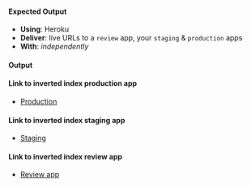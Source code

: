 #### Expected Output
- **Using**: Heroku
- **Deliver**: live URLs to a `review` app, your `staging` & `production` apps
- **With**: *independently*

#### Output

#### Link to inverted index production app
 - [Production](https://e-inverted-index.herokuapp.com/)

#### Link to inverted index staging app
 - [Staging](https://e-inverted-index-staging.herokuapp.com/)

#### Link to inverted index review app
 - [Review app](https://e-inverted-index-staging-pr-8.herokuapp.com/)

